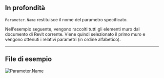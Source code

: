 ## In profondità
`Parameter.Name` restituisce il nome del parametro specificato.

Nell'esempio seguente, vengono raccolti tutti gli elementi muro dal documento di Revit corrente. Viene quindi selezionato il primo muro e vengono ottenuti i relativi parametri (in ordine alfabetico).

___
## File di esempio

![Parameter.Name](./Revit.Elements.Parameter.Name_img.jpg)
